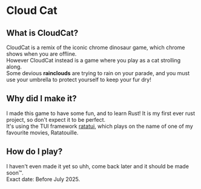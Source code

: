 # Cloud Cat

## What is CloudCat?

CloudCat is a remix of the iconic chrome dinosaur game, which chrome shows when you are offline.  
However CloudCat instead is a game where you play as a cat strolling along.  
Some devious **rainclouds** are trying to rain on your parade, and you must use your umbrella to protect yourself to
keep your fur dry!

## Why did I make it?

I made this game to have some fun, and to learn Rust! It is my first ever rust project, so don't expect it to be
perfect.  
It's using the TUI framework [ratatui](https://ratatui.rs/), which plays on the name of one of my favourite movies,
Ratatouille.

## How do I play?

I haven't even made it yet so uhh, come back later and it should be made soon™.  
Exact date: Before July 2025.